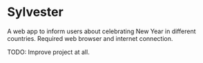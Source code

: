 # Sylvester

A web app to inform users about celebrating New Year in different countries. Required web browser and internet connection.

TODO:
Improve project at all.
